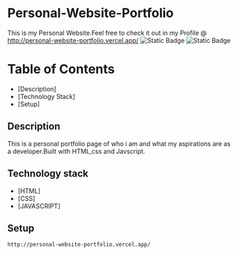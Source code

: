 # Personal-Website-Portfolio
This is my Personal Website.Feel free to check it out in my Profile @ http://personal-website-portfolio.vercel.app/
![Static Badge](https://img.shields.io/badge/deploy-success-green)
![Static Badge](https://img.shields.io/badge/build-passing-blue)
# Table of Contents
* [Description]
* [Technology Stack]
* [Setup]

## Description
This is a personal portfolio page of who i am and what my aspirations are as a developer.Built with HTML,css and Javscript.

## Technology stack
* [HTML]
* [CSS]
* [JAVASCRIPT]

## Setup
```
http://personal-website-portfolio.vercel.app/
```
